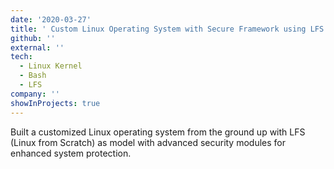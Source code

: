 ```yaml
---
date: '2020-03-27'
title: ' Custom Linux Operating System with Secure Framework using LFS'
github: ''
external: ''
tech:
  - Linux Kernel
  - Bash
  - LFS
company: ''
showInProjects: true
---
```


Built a customized Linux operating system from the ground up with LFS (Linux from Scratch) as model with advanced security modules for enhanced system protection.
